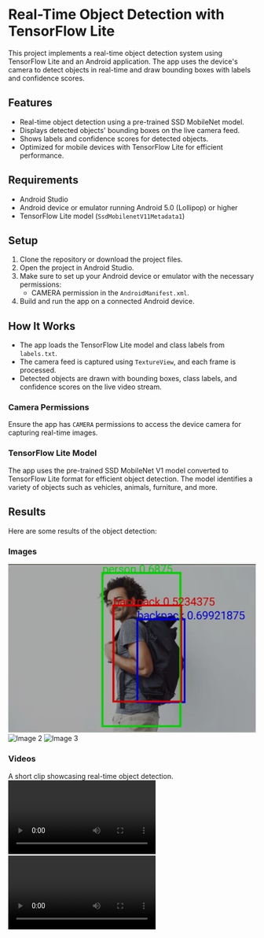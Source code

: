 # Real-Time Object Detection with TensorFlow Lite

This project implements a real-time object detection system using TensorFlow Lite and an Android application. The app uses the device's camera to detect objects in real-time and draw bounding boxes with labels and confidence scores.

## Features

- Real-time object detection using a pre-trained SSD MobileNet model.
- Displays detected objects' bounding boxes on the live camera feed.
- Shows labels and confidence scores for detected objects.
- Optimized for mobile devices with TensorFlow Lite for efficient performance.

## Requirements

- Android Studio
- Android device or emulator running Android 5.0 (Lollipop) or higher
- TensorFlow Lite model (`SsdMobilenetV11Metadata1`)

## Setup

1. Clone the repository or download the project files.
2. Open the project in Android Studio.
3. Make sure to set up your Android device or emulator with the necessary permissions:
    - CAMERA permission in the `AndroidManifest.xml`.
4. Build and run the app on a connected Android device.

## How It Works

- The app loads the TensorFlow Lite model and class labels from `labels.txt`.
- The camera feed is captured using `TextureView`, and each frame is processed.
- Detected objects are drawn with bounding boxes, class labels, and confidence scores on the live video stream.

### Camera Permissions

Ensure the app has `CAMERA` permissions to access the device camera for capturing real-time images.

### TensorFlow Lite Model

The app uses the pre-trained SSD MobileNet V1 model converted to TensorFlow Lite format for efficient object detection. The model identifies a variety of objects such as vehicles, animals, furniture, and more.

## Results

Here are some results of the object detection:

### Images


   ![Image 1](https://github.com/SwathiReddy03/Real-Time-Object-Detection-Android-App/blob/main/results/img1.jpg)                 ![Image 2]([path/to/image2.jpg](https://github.com/SwathiReddy03/Real-Time-Object-Detection-Android-App/blob/main/results/img2.jpg))                            ![Image 3]([path/to/image3.jpg](https://github.com/SwathiReddy03/Real-Time-Object-Detection-Android-App/blob/main/results/img3.jpg))

   



### Videos

A short clip showcasing real-time object detection.
   ![Video 1](https://github.com/SwathiReddy03/Real-Time-Object-Detection-Android-App/blob/main/results/result_video_1.mp4)   ![Video 2](https://github.com/SwathiReddy03/Real-Time-Object-Detection-Android-App/blob/main/results/result_video_2.mp4)

